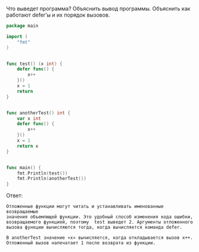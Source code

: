 Что выведет программа? Объяснить вывод программы. Объяснить как работают defer’ы и их порядок вызовов.

```go
package main

import (
	"fmt"
)


func test() (x int) {
	defer func() {
		x++
	}()
	x = 1
	return
}


func anotherTest() int {
	var x int
	defer func() {
		x++
	}()
	x = 1
	return x
}


func main() {
	fmt.Println(test())
	fmt.Println(anotherTest())
}
```

Ответ:
```
Отложенные функции могут читать и устанавливать именованные возвращаемые 
значения объемлющей функции. Это удобный способ изменения кода ошибки, 
возвращаемого функцией, поэтому  test выведет 2. Аргументы отложенного 
вызова функции вычисляются тогда, когда вычисляется команда defer.

В anotherTest значение «x» вычисляется, когда откладывается вызов x++. 
Отложенный вызов напечатает 1 после возврата из функции.
```